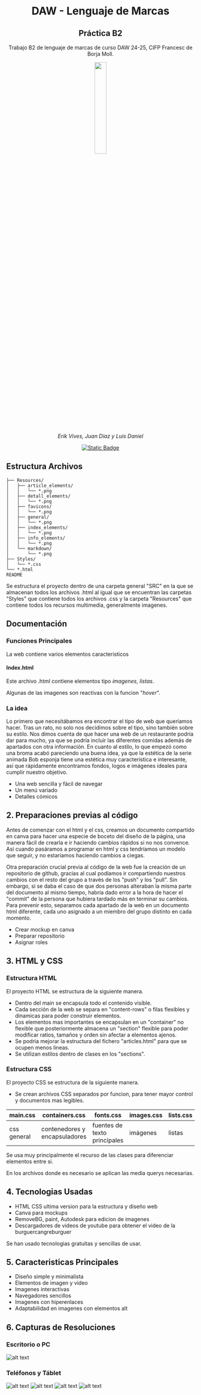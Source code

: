<h1 align="center">DAW - Lenguaje de Marcas</h1>
<h2 align="center">Práctica B2</h2>

<p align="center">Trabajo B2 de lenguaje de marcas de curso DAW 24-25, CIFP Francesc de Borja Moll.</b>


<p align="center">
<img src="/SRC/resources/general/big-logo.png" width="25%">
</p>

<p align="center"><i>Erik Vives, Juan Díaz y Luis Daniel</i></p>

<p align="center">
    <a href="https://elheyne.github.io/DAW-LLMM-B2--Practica/index.html" target="_blank"><img alt="Static Badge" src="https://img.shields.io/badge/VIS%C3%8DTAME-AQU%C3%8D-orange">
</a>
</p>

## Estructura Archivos

```SRC/
├── Resources/
│   ├── article_elements/
│   │   └── *.png
│   ├── detall_elements/
│   │   └── *.png
│   ├── favicons/
│   │   └── *.png
│   ├── general/
│   │   └── *.png
│   ├── index_elements/
│   │   └── *.png
│   ├── info_elements/
│   │   └── *.png
│   └── markdown/
│       └── *.png
├── Styles/
│   └── *.css
└── *.html
README
```

Se estructura el proyecto dentro de una carpeta general "SRC" en la que se almacenan todos los archivos .html al igual que se encuentran las carpetas "Styles" que contiene todos los archivos .css y la carpeta "Resources" que contiene todos los recursos multimedia, generalmente imagenes.

## Documentación

### Funciones Principales

La web contiene varios elementos caracteristicos

#### Index.html

Este archivo .html contiene elementos tipo *imagenes*, *listas*.

Algunas de las imagenes son reactivas con la funcion "*hover*".

### La idea
Lo primero que necesitábamos era encontrar el tipo de web que queríamos hacer. Tras un rato, no solo nos decidimos sobre el tipo, sino también sobre su estilo. Nos dimos cuenta de que hacer una web de un restaurante podría dar para mucho, ya que se podría incluir las diferentes comidas además de apartados con otra información. En cuanto al estilo, lo que empezó como una broma acabó pareciendo una buena idea, ya que la estética de la serie animada Bob esponja tiene una estética muy característica e interesante, así que rápidamente encontramos fondos, logos e imágenes ideales para cumplir nuestro objetivo.

- Una web sencilla y fácil de navegar
- Un menú variado
- Detalles cómicos

## 2. Preparaciones previas al código
Antes de comenzar con el html y el css, creamos un documento compartido en canva para hacer una especie de boceto del diseño de la página, una manera fácil de crearla e ir haciendo cambios rápidos si no nos convence. Así cuando pasáramos a programar en html y css tendríamos un modelo que seguir, y no estaríamos haciendo cambios a ciegas.

Otra preparación crucial previa al código de la web fue la creación de un repositorio de github, gracias al cual podíamos ir compartiendo nuestros cambios con el resto del grupo a través de los "push" y los "pull". Sin embargo, si se daba el caso de que dos personas alteraban la misma parte del documento al mismo tiempo, habría dado error a la hora de hacer el "commit" de la persona que hubiera tardado más en terminar su cambios. Para prevenir esto, separamos cada apartado de la web en un documento html diferente, cada uno asignado a un miembro del grupo distinto en cada momento.

- Crear mockup en canva
- Preparar repositorio
- Asignar roles

## 3. HTML y CSS

### Estructura HTML
El proyecto HTML se estructura de la siguiente manera.

- Dentro del main se encapsula todo el contenido visible.
- Cada sección de la web se separa en "content-rows" o filas flexibles y dinamicas para poder construir elementos.
- Los elementos mas importantes se encapsulan en un "container" no flexible que posteriormente almacena un "section" flexible para poder modificar ratios, tamaños y orden sin afectar a elementos ajenos.
- Se podria mejorar la estructura del fichero "articles.html" para que se ocupen menos lineas.
- Se utilizan estilos dentro de clases en los "sections".

### Estructura CSS
El proyecto CSS se estructura de la siguiente manera.

- Se crean archivos CSS separados por funcion, para tener mayor control y documentos mas legibles.

| main.css | containers.css | fonts.css | images.css | lists.css | navbars.css | tables.css |
|---|---|---|---|---|---|---|
| css general | contenedores y encapsuladores | fuentes de texto principales | imágenes | listas | funcionamiento y estilo de navbars | tablas |

Se usa muy principalmente el recurso de las clases para diferenciar elementos entre si.

En los archivos donde es necesario se aplican las media querys necesarias.

## 4. Tecnologias Usadas
- HTML CSS ultima version para la estructura y diseño web
- Canva para mockups
- RemoveBG, paint, Autodesk para edicion de imagenes
- Descargadores de videos de youtube para obtener el video de la burguercangreburguer

Se han usado tecnologias gratuitas y sencillas de usar.

## 5. Caracteristicas Principales
- Diseño simple y minimalista
- Elementos de imagen y video
- Imagenes interactivas
- Navegadores sencillos
- Imagenes con hiperenlaces
- Adaptabilidad en imagenes con elementos alt

## 6. Capturas de Resoluciones
### Escritorio o PC
![alt text](<SRC/resources/markdown/Captura de pantalla 2024-11-26 210402.png>)
### Teléfonos y Táblet
![alt text](<SRC/resources/markdown/Captura de pantalla 2024-11-26 210426.png>)
![alt text](<SRC/resources/markdown/Captura de pantalla 2024-11-26 210439.png>)
![alt text](<SRC/resources/markdown/Captura de pantalla 2024-11-26 210455.png>)
![alt text](<SRC/resources/markdown/Captura de pantalla 2024-11-26 210512.png>)